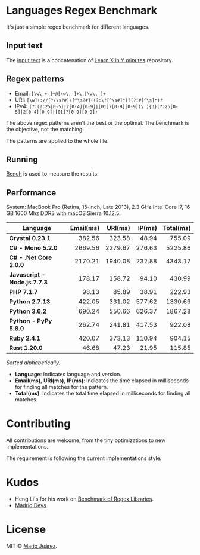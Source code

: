 # Languages Regex Benchmark

It's just a simple regex benchmark for different languages.

## Input text

The [input text](input-text.txt) is a concatenation of [Learn X in Y minutes](https://github.com/adambard/learnxinyminutes-docs) repository.

## Regex patterns

- Email: ``[\w\.+-]+@[\w\.-]+\.[\w\.-]+``
- URI: ``[\w]+://[^/\s?#]+[^\s?#]+(?:\?[^\s#]*)?(?:#[^\s]*)?``
- IPv4: ``(?:(?:25[0-5]|2[0-4][0-9]|[01]?[0-9][0-9])\.){3}(?:25[0-5]|2[0-4][0-9]|[01]?[0-9][0-9])``

The above regex patterns aren't the best or the optimal. The benchmark is the objective, not the matching.

The patterns are applied to the whole file.

## Running

[Bench](https://github.com/Gabriel439/bench) is used to measure the results.

## Performance

System: MacBook Pro (Retina, 15-inch, Late 2013), 2.3 GHz Intel Core i7, 16 GB 1600 Mhz DDR3 with macOS Sierra 10.12.5.

Language | Email(ms) | URI(ms) | IP(ms) | Total(ms)
--- | ---: | ---: | ---: | ---:
**Crystal 0.23.1** | 382.56 | 323.58 | 48.94 | 755.09
**C# - Mono 5.2.0** | 2669.56 | 2279.67 | 276.63 | 5225.86
**C# - .Net Core 2.0.0** | 2170.21 | 1940.08 | 232.88 | 4343.17
**Javascript - Node.js 7.7.3** | 178.17 | 158.72 | 94.10 | 430.99
**PHP 7.1.7** | 98.13 | 85.89 | 38.91 | 222.93
**Python 2.7.13** | 422.05 | 331.02 | 577.62 | 1330.69
**Python 3.6.2** | 690.24 | 550.66 | 626.37 | 1867.28
**Python - PyPy 5.8.0** | 262.74 | 241.81 | 417.53 | 922.08
**Ruby 2.4.1** | 420.07 | 373.13 | 110.94 | 904.15
**Rust 1.20.0** | 46.68 | 47.23 | 21.95 | 115.85

*Sorted alphabetically.*

- **Language**: Indicates language and version.
- **Email(ms)**, **URI(ms)**, **IP(ms)**: Indicates the time elapsed in milliseconds for finding all matches for the pattern.
- **Total(ms)**: Indicates the total time elapsed in milliseconds for finding all matches.

# Contributing

All contributions are welcome, from the tiny optimizations to new implementations.

The requirement is following the current implementations style.

# Kudos

- Heng Li's for his work on [Benchmark of Regex Libraries](http://lh3lh3.users.sourceforge.net/reb.shtml).
- [Madrid Devs](http://madriddevs.org/).

# License

MIT © [Mario Juárez](https://github.com/mariomka).
